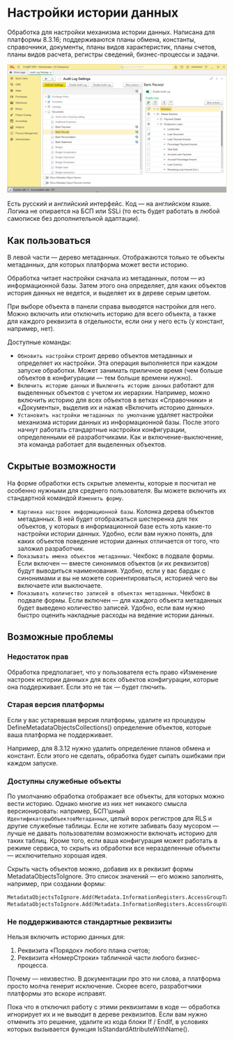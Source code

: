 # Настройки истории данных

Обработка для настройки механизма истории данных. Написана для платформы 8.3.16; поддерживаются планы обмена, константы, справочники, документы, планы видов характеристик, планы счетов, планы видов расчета, регистры сведений, бизнес-процессы и задачи.

![Data History Settings (FirstBIT ERP)](Images/DataHistorySettings.png "Data History Settings (FirstBIT ERP)")

Есть русский и английский интерфейс. Код — на английском языке. Логика не опирается на БСП или SSLi (то есть будет работать в любой самописке без дополнительной адаптации).

## Как пользоваться

В левой части — дерево метаданных. Отображаются только те объекты метаданных, для которых платформа может вести историю.

Обработка читает настройки сначала из метаданных, потом — из информационной базы. Затем этого она определяет, для каких объектов история данных не ведется, и выделяет их в дереве серым цветом.

При выборе объекта в панели справа выводятся настройки для него. Можно включить или отключить историю для всего объекта, а также для каждого реквизита в отдельности, если они у него есть (у констант, например, нет).

Доступные команды:

- `Обновить настройки` строит дерево объектов метаданных и определяет их настройки. Эта операция выполняется при каждом запуске обработки. Может занимать приличное время (чем больше объектов в конфигурации — тем больше времени нужно).
- `Включить историю данных` и `Выключить историю данных` работают для выделенных объектов с учетом их иерархии. Например, можно включить историю для всех объектов в ветках «Справочники» и «Документы», выделив их и нажав «Включить историю данных».
- `Установить настройки метаданных по умолчанию` удаляет настройки механизма истории данных из информационной базы. После этого начнут работать стандартные настройки конфигурации, определенными её разработчиками. Как и включение-выключение, эта команда работает для выделенных объектов.

## Скрытые возможности

На форме обработки есть скрытые элементы, которые я посчитал не особенно нужными для среднего пользователя. Вы можете включить их стандартной командой `Изменить форму`. 

- `Картинка настроек информационной базы`. Колонка дерева объектов метаданных. В ней будет отображаться шестеренка для тех объектов, у которых в информационной базе есть хоть какие-то настройки истории данных. Удобно, если вам нужно понять, для каких объектов поведение истории данных отличается от того, что заложил разработчик.
- `Показывать имена объектов метаданных`. Чекбокс в подвале формы. Если включен — вместе синонимов объектов (и их реквизитов) будут выводиться наименования. Удобно, если у вас бардак с синонимами и вы не можете сориентироваться, историей чего вы включаете или выключаете.
- `Показывать количество записей в объектах метаданных`. Чекбокс в подвале формы. Если включен — для каждого объекта метаданных будет выведено количество записей. Удобно, если вам нужно быстро оценить накладные расходы на ведение истории данных.

## Возможные проблемы

### Недостаток прав

Обработка предполагает, что у пользователя есть право «Изменение настроек истории данных» для всех объектов конфигурации, которые она поддерживает. Если это не так — будет глючить.

### Старая версия платформы

Если у вас устаревшая версия платформы, удалите из процедуры DefineMetadataObjectsCollections() определение объектов, которые ваша платформа не поддерживает. 

Например, для 8.3.12 нужно удалить определение планов обмена и констант. Если этого не сделать, обработка будет сыпать ошибками при каждом запуске.

### Доступны служебные объекты

По умолчанию обработка отображает все объекты, для которых можно вести историю. Однако многие из них нет никакого смысла версионировать: например, БСП'шный `ИдентификаторыОбъектовМетаданных`, целый ворох регистров для RLS и другие служебные таблицы. Если не хотите забивать базу мусором — лучше не давать пользователям возможности включать историю для таких таблиц. Кроме того, если ваша конфигурация может работать в режиме сервиса, то скрыть из обработки все неразделенные объекты — исключительно хорошая идея.

Скрыть часть объектов можно, добавив их в реквизит формы MetadataObjectsToIgnore. Это список значений — его можно заполнять, например, при создании формы:

```
MetadataObjectsToIgnore.Add(Metadata.InformationRegisters.AccessGroupTables.FullName());
MetadataObjectsToIgnore.Add(Metadata.InformationRegisters.AccessGroupValues.FullName());
```    

### Не поддерживаются стандартные реквизиты

Нельзя включить историю данных для:

1. Реквизита «Порядок» любого плана счетов;
2. Реквизита «НомерСтроки» табличной части любого бизнес-процесса.

Почему — неизвестно. В документации про это ни слова, а платформа просто молча генерит исключение. Скорее всего, разработчики платформы это вскоре исправят.

Пока что я отключил работу с этими реквизитами в коде — обработка игнорирует их и не выводит в дереве реквизитов. Если вам нужно отменить это решение, удалите из кода блоки If / EndIf, в условиях которых вызывается функция IsStandardAttributeWithName().